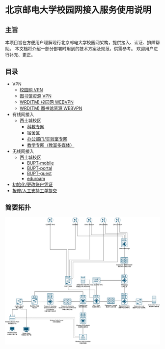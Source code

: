 # 北京邮电大学校园网接入服务使用说明

## 主旨

本项目旨在方便用户理解现行北京邮电大学校园网架构，提供接入、认证、排障帮助。
本文档将介绍一部分部署时用到的技术方案及规范，供需参考。
欢迎用户进行补充、更正。

## 目录

- VPN
  - [校园网 VPN](./VPN/vpn-bupt-edu-cn.md)
  - [图书馆资源 VPN](./VPN/libvpn-bupt-edu-cn.md)
  - [WRD(TM) 校园网 WEBVPN](./VPN/webvpn-bupt-edu-cn.md)
  - [WRD(TM) 图书馆资源 WEBVPN](./VPN/libcon-bupt-edu-cn.md)
- 有线网接入
  - 西土城校区
    - [科教专网](./Wired/10-112.md)
    - [宿舍区](./Wired/XTC-dormitory-wired.md)
    - [办公部门/实验室专网](./Wired/XTC-office-wired.md)
    - [教学专网（教室多媒体）](./Wired/XTC-teaching-wired.md)
- 无线网接入
  - 西土城校区
    - [BUPT-mobile](./Wireless/XTC-BUPT-mobile.md)
    - [BUPT-portal](./Wireless/XTC-BUPT-portal.md)
    - [BUPT-guest](./Wireless/XTC-BUPT-guest.md)
    - [eduroam](./Wireless/XTC-eduroam.md)
- [初始化/更改账户凭证](./netaccount-bupt-edu-cn.md)
- [报修/人工支持工单提交](./3039-bupt-edu-cn.md)

## 简要拓扑

![](./BUPT-topology-brief.png)